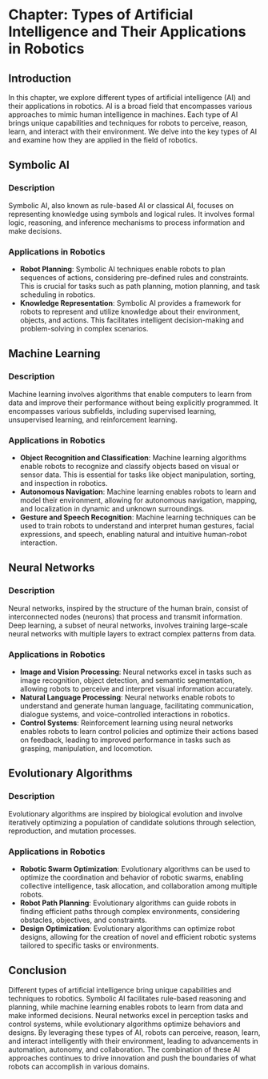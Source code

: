 Chapter: Types of Artificial Intelligence and Their Applications in Robotics
============================================================================

Introduction
------------

In this chapter, we explore different types of artificial intelligence (AI) and their applications in robotics. AI is a broad field that encompasses various approaches to mimic human intelligence in machines. Each type of AI brings unique capabilities and techniques for robots to perceive, reason, learn, and interact with their environment. We delve into the key types of AI and examine how they are applied in the field of robotics.

Symbolic AI
-----------

### Description

Symbolic AI, also known as rule-based AI or classical AI, focuses on representing knowledge using symbols and logical rules. It involves formal logic, reasoning, and inference mechanisms to process information and make decisions.

### Applications in Robotics

* **Robot Planning**: Symbolic AI techniques enable robots to plan sequences of actions, considering pre-defined rules and constraints. This is crucial for tasks such as path planning, motion planning, and task scheduling in robotics.
* **Knowledge Representation**: Symbolic AI provides a framework for robots to represent and utilize knowledge about their environment, objects, and actions. This facilitates intelligent decision-making and problem-solving in complex scenarios.

Machine Learning
----------------

### Description

Machine learning involves algorithms that enable computers to learn from data and improve their performance without being explicitly programmed. It encompasses various subfields, including supervised learning, unsupervised learning, and reinforcement learning.

### Applications in Robotics

* **Object Recognition and Classification**: Machine learning algorithms enable robots to recognize and classify objects based on visual or sensor data. This is essential for tasks like object manipulation, sorting, and inspection in robotics.
* **Autonomous Navigation**: Machine learning enables robots to learn and model their environment, allowing for autonomous navigation, mapping, and localization in dynamic and unknown surroundings.
* **Gesture and Speech Recognition**: Machine learning techniques can be used to train robots to understand and interpret human gestures, facial expressions, and speech, enabling natural and intuitive human-robot interaction.

Neural Networks
---------------

### Description

Neural networks, inspired by the structure of the human brain, consist of interconnected nodes (neurons) that process and transmit information. Deep learning, a subset of neural networks, involves training large-scale neural networks with multiple layers to extract complex patterns from data.

### Applications in Robotics

* **Image and Vision Processing**: Neural networks excel in tasks such as image recognition, object detection, and semantic segmentation, allowing robots to perceive and interpret visual information accurately.
* **Natural Language Processing**: Neural networks enable robots to understand and generate human language, facilitating communication, dialogue systems, and voice-controlled interactions in robotics.
* **Control Systems**: Reinforcement learning using neural networks enables robots to learn control policies and optimize their actions based on feedback, leading to improved performance in tasks such as grasping, manipulation, and locomotion.

Evolutionary Algorithms
-----------------------

### Description

Evolutionary algorithms are inspired by biological evolution and involve iteratively optimizing a population of candidate solutions through selection, reproduction, and mutation processes.

### Applications in Robotics

* **Robotic Swarm Optimization**: Evolutionary algorithms can be used to optimize the coordination and behavior of robotic swarms, enabling collective intelligence, task allocation, and collaboration among multiple robots.
* **Robot Path Planning**: Evolutionary algorithms can guide robots in finding efficient paths through complex environments, considering obstacles, objectives, and constraints.
* **Design Optimization**: Evolutionary algorithms can optimize robot designs, allowing for the creation of novel and efficient robotic systems tailored to specific tasks or environments.

Conclusion
----------

Different types of artificial intelligence bring unique capabilities and techniques to robotics. Symbolic AI facilitates rule-based reasoning and planning, while machine learning enables robots to learn from data and make informed decisions. Neural networks excel in perception tasks and control systems, while evolutionary algorithms optimize behaviors and designs. By leveraging these types of AI, robots can perceive, reason, learn, and interact intelligently with their environment, leading to advancements in automation, autonomy, and collaboration. The combination of these AI approaches continues to drive innovation and push the boundaries of what robots can accomplish in various domains.
